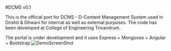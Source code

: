 #DCMS v0.1

This is the official port for DCMS - D-Content Management System used in Drishti & Dhwani for internal as well as external purposes. The code has been developed at College of Engineering Trivandrum.

The portal is under development and it uses Express + Mongoose + Angular + Bootstrap 
![DemoScreenShot](/images/demo.png)

